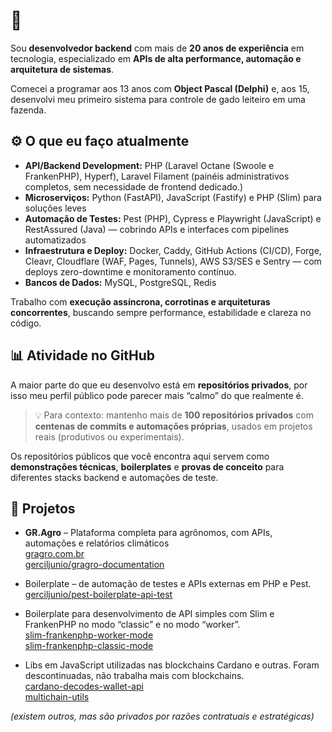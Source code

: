 # 👋 

Sou **desenvolvedor backend** com mais de **20 anos de experiência** em tecnologia, especializado em **APIs de alta performance, automação e arquitetura de sistemas**.

Comecei a programar aos 13 anos com **Object Pascal (Delphi)** e, aos 15, desenvolvi meu primeiro sistema para controle de gado leiteiro em uma fazenda.

## ⚙️ O que eu faço atualmente

- **API/Backend Development:** PHP (Laravel Octane (Swoole e FrankenPHP), Hyperf), Laravel Filament (painéis administrativos completos, sem necessidade de frontend dedicado.)  
- **Microserviços:** Python (FastAPI), JavaScript (Fastify) e PHP (Slim) para soluções leves   
- **Automação de Testes:** Pest (PHP), Cypress e Playwright (JavaScript) e RestAssured (Java) — cobrindo APIs e interfaces com pipelines automatizados   
- **Infraestrutura e Deploy:** Docker, Caddy, GitHub Actions (CI/CD), Forge, Cleavr, Cloudflare (WAF, Pages, Tunnels), AWS S3/SES e Sentry — com deploys zero-downtime e monitoramento contínuo.
- **Bancos de Dados:** MySQL, PostgreSQL, Redis   

Trabalho com **execução assíncrona, corrotinas e arquiteturas concorrentes**, buscando sempre performance, estabilidade e clareza no código.

## 📊 Atividade no GitHub

A maior parte do que eu desenvolvo está em **repositórios privados**, por isso meu perfil público pode parecer mais “calmo” do que realmente é.
> 💡 Para contexto: mantenho mais de **100 repositórios privados** com **centenas de commits e automações próprias**, usados em projetos reais (produtivos ou experimentais).

Os repositórios públicos que você encontra aqui servem como **demonstrações técnicas**, **boilerplates** e **provas de conceito** para diferentes stacks backend e automações de teste.

## 🚀 Projetos

- **GR.Agro** – Plataforma completa para agrônomos, com APIs, automações e relatórios climáticos  
[gragro.com.br](https://gragro.com.br)   
[gerciljunio/gragro-documentation](https://github.com/gerciljunio/gragro-documentation)

- Boilerplate –  de automação de testes e APIs externas em PHP e Pest.   
[gerciljunio/pest-boilerplate-api-test](https://github.com/gerciljunio/pest-boilerplate-api-test)

- Boilerplate para desenvolvimento de API simples com Slim e FrankenPHP no modo “classic” e no modo “worker”.   
[slim-frankenphp-worker-mode](https://github.com/gerciljunio/slim-frankenphp-worker-mode)   
[slim-frankenphp-classic-mode](https://github.com/gerciljunio/slim-frankenphp-classic-mode)

- Libs em JavaScript utilizadas nas blockchains Cardano e outras. Foram descontinuadas, não trabalha mais com blockchains.   
[cardano-decodes-wallet-api](https://github.com/gerciljunio/cardano-decodes-wallet-api)   
[multichain-utils](https://github.com/gerciljunio/multichain-utils)

*(existem outros, mas são privados por razões contratuais e estratégicas)*

